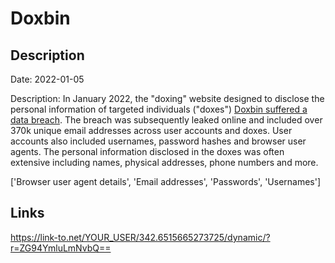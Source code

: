 # Doxbin

## Description

Date: 2022-01-05

Description:
In January 2022, the &quot;doxing&quot; website designed to disclose the personal information of targeted individuals (&quot;doxes&quot;) <a href="https://www.flashpoint-intel.com/blog/doxbin-leak/" target="_blank" rel="noopener">Doxbin suffered a data breach</a>. The breach was subsequently leaked online and included over 370k unique email addresses across user accounts and doxes. User accounts also included usernames, password hashes and browser user agents. The personal information disclosed in the doxes was often extensive including names, physical addresses, phone numbers and more.


['Browser user agent details', 'Email addresses', 'Passwords', 'Usernames']

## Links

https://link-to.net/YOUR_USER/342.6515665273725/dynamic/?r=ZG94YmluLmNvbQ==